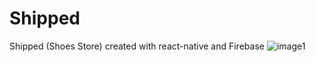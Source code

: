 # Shipped
Shipped (Shoes Store) created with react-native and Firebase
![image1](https://user-images.githubusercontent.com/72148803/165533928-75c9994f-4c2e-49a6-8464-85d6f7fa7a28.png)
